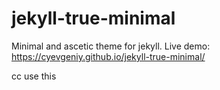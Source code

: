 # jekyll-true-minimal
Minimal and ascetic theme for jekyll.
Live demo: https://cyevgeniy.github.io/jekyll-true-minimal/


cc use this
